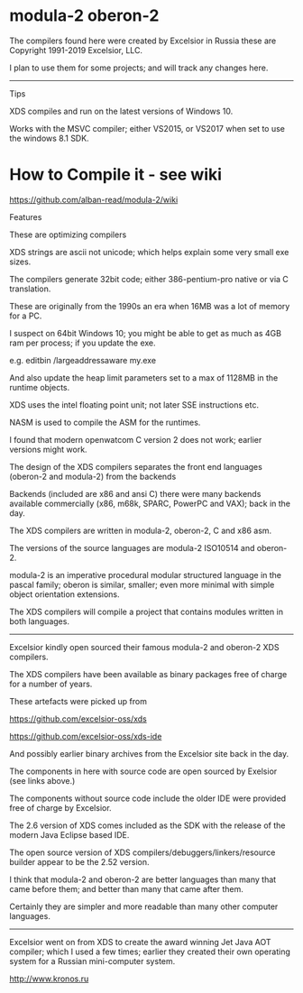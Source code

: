 # modula-2 oberon-2 

The compilers found here were created by Excelsior in Russia these are Copyright 1991-2019 Excelsior, LLC.

I plan to use them for some projects; and will track any changes here.

----
Tips

XDS compiles and run on the latest versions of Windows 10.

Works with the MSVC compiler; either VS2015, or VS2017 when set to use the windows 8.1 SDK.

# How to Compile it - see wiki 

https://github.com/alban-read/modula-2/wiki

Features

These are optimizing compilers

XDS strings are ascii not unicode; which helps explain some very small exe sizes.

The compilers generate 32bit code; either 386-pentium-pro native or via C translation.

These are originally from the 1990s an era when 16MB was a lot of memory for a PC.

I suspect on 64bit Windows 10; you might be able to get as much as 4GB ram per process; if you update the exe.

e.g. editbin /largeaddressaware my.exe 

And also update the heap limit parameters set to a max of 1128MB in the runtime objects.

XDS uses the intel floating point unit; not later SSE instructions etc.

NASM is used to compile the ASM for the runtimes.

I found that modern openwatcom C version 2 does not work; earlier versions might work.

The design of the XDS compilers separates the front end languages (oberon-2 and modula-2) from the backends

Backends (included are x86 and ansi C) there were many backends available commercially (x86, m68k, SPARC, PowerPC and VAX); back in the day.  

The XDS compilers are written in modula-2, oberon-2, C and x86 asm.

The versions of the source languages are modula-2 ISO10514 and oberon-2.

modula-2 is an imperative procedural modular structured language in the pascal family; oberon is similar, smaller; even more minimal with simple object orientation extensions.

The XDS compilers will compile a project that contains modules written in both languages.


----

Excelsior kindly open sourced their famous modula-2 and oberon-2 XDS compilers.

The XDS compilers have been available as binary packages free of charge for a number of years.


These artefacts were picked up from 

https://github.com/excelsior-oss/xds

https://github.com/excelsior-oss/xds-ide

And possibly earlier binary archives from the Excelsior site back in the day.

The components in here with source code are open sourced by Exelsior (see links above.)

The components without source code include the older IDE were provided free of charge by Excelsior.
 
The 2.6 version of XDS comes included as the SDK with the release of the modern Java Eclipse based IDE.


The open source version of XDS compilers/debuggers/linkers/resource builder appear to be the 2.52 version.

I think that modula-2 and oberon-2 are better languages than many that came before them; and better than many that came after them.

Certainly they are simpler and more readable than many other computer languages.

-------

Excelsior went on from XDS to create the award winning Jet Java AOT compiler; which I used a few times; earlier they created their own operating system for a Russian mini-computer system. 

http://www.kronos.ru




